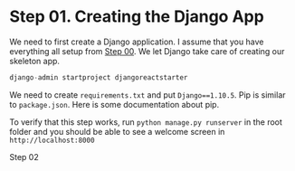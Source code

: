 # Step 01. Creating the Django App

We need to first create a Django application. I assume that you have everything all setup from [Step 00](https://github.com/MikeTYChen/django-reactjs-starter/tree/step00-install-requirements). We let Django take care of creating our skeleton app.

```python
django-admin startproject djangoreactstarter
```

We need to create `requirements.txt` and put `Django==1.10.5`. Pip is similar to `package.json`. Here is some documentation about pip.

To verify that this step works, run `python manage.py runserver` in the root folder and you should be able to see a welcome screen in `http://localhost:8000`

Step 02

